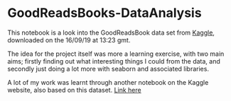 # GoodReadsBooks-DataAnalysis
  
This notebook is a look into the GoodReadsBook data set from [Kaggle](https://www.kaggle.com/jealousleopard/goodreadsbooks), downloaded on the 16/09/19 at 13:23 gmt.  
  
The idea for the project itself was more a learning exercise, with two main aims; firstly finding out what interesting things I could from the data, and secondly just doing a lot more with seaborn and associated libraries.  

A lot of my work was learnt through another notebook on the Kaggle website, also based on this dataset. [Link here](https://www.kaggle.com/hoshi7/goodreads-analysis-and-recommending-books)
  
